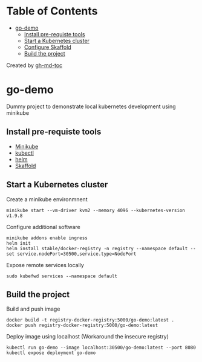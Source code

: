 Table of Contents
=================

   * [go-demo](#go-demo)
      * [Install pre-requiste tools](#install-pre-requiste-tools)
      * [Start a Kubernetes cluster](#start-a-kubernetes-cluster)
      * [Configure Skaffold](#configure-skaffold)
      * [Build the project](#build-the-project)

Created by [gh-md-toc](https://github.com/ekalinin/github-markdown-toc)

# go-demo

Dummy project to demonstrate local kubernetes development using minikube

## Install pre-requiste tools

- [Minikube](https://kubernetes.io/docs/tasks/tools/install-minikube/)
- [kubectl](https://kubernetes.io/docs/tasks/tools/install-kubectl/)
- [helm](https://docs.helm.sh/using_helm/#installing-helm)
- [Skaffold](https://github.com/GoogleContainerTools/skaffold#installation)

## Start a Kubernetes cluster

Create a minikube environmnent 

```
minikube start --vm-driver kvm2 --memory 4096 --kubernetes-version v1.9.8
```

Configure additional software

```
minikube addons enable ingress
helm init
helm install stable/docker-registry -n registry --namespace default --set service.nodePort=30500,service.type=NodePort
```

Expose remote services locally

```
sudo kubefwd services --namespace default
```

## Build the project

Build and push image

```
docker build -t registry-docker-registry:5000/go-demo:latest .
docker push registry-docker-registry:5000/go-demo:latest
```

Deploy image using localhost (Workaround the insecure registry)

```
kubectl run go-demo --image localhost:30500/go-demo:latest --port 8080
kubectl expose deployment go-demo
```

